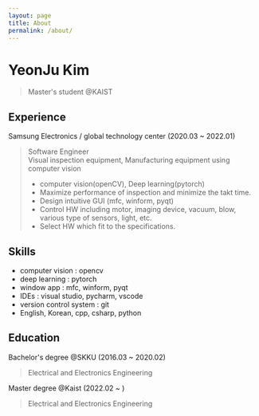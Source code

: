 ```yaml
---
layout: page
title: About
permalink: /about/
---
```


# YeonJu Kim

> Master's student @KAIST

## Experience

Samsung Electronics / global technology center (2020.03 ~ 2022.01)

> Software Engineer<br>
> Visual inspection equipment, Manufacturing equipment using computer vision
> - computer vision(openCV), Deep learning(pytorch)
> - Maximize performance of inspection and minimize the takt time.
> - Design intuitive GUI (mfc, winform, pyqt)
> - Control HW including motor,  imaging device, vacuum, blow, various type of sensors, light, etc.
> - Select HW which fit to the specifications.

## Skills

- computer vision : opencv
- deep learning : pytorch
- window app : mfc, winform, pyqt
- IDEs : visual studio, pycharm, vscode
- version control system : git
- English, Korean, cpp, csharp, python

## Education

Bachelor's degree @SKKU (2016.03 ~ 2020.02)
> Electrical and Electronics Engineering

Master degree @Kaist (2022.02 ~ )
> Electrical and Electronics Engineering
